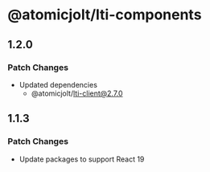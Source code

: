# @atomicjolt/lti-components

## 1.2.0

### Patch Changes

- Updated dependencies
  - @atomicjolt/lti-client@2.7.0

## 1.1.3

### Patch Changes

- Update packages to support React 19
